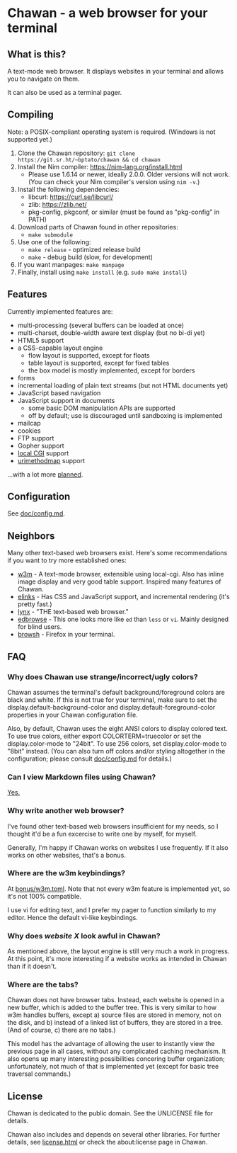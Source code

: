 # Chawan - a web browser for your terminal

## What is this?

A text-mode web browser. It displays websites in your terminal and allows
you to navigate on them.

It can also be used as a terminal pager.

## Compiling

Note: a POSIX-compliant operating system is required. (Windows is not
supported yet.)

1. Clone the Chawan repository:
   `git clone https://git.sr.ht/~bptato/chawan && cd chawan`
2. Install the Nim compiler: <https://nim-lang.org/install.html>
	* Please use 1.6.14 or newer, ideally 2.0.0. Older versions will
	  not work. (You can check your Nim compiler's version using `nim -v`.)
3. Install the following dependencies:
	* libcurl: <https://curl.se/libcurl/>
	* zlib: <https://zlib.net/>
	* pkg-config, pkgconf, or similar (must be found as "pkg-config"
	  in PATH)
4. Download parts of Chawan found in other repositories:
	* `make submodule`
5. Use one of the following:
	* `make release` - optimized release build
	* `make` - debug build (slow, for development)
6. If you want manpages: `make manpage`
7. Finally, install using `make install` (e.g. `sudo make install`)

## Features

Currently implemented features are:

* multi-processing (several buffers can be loaded at once)
* multi-charset, double-width aware text display (but no bi-di yet)
* HTML5 support
* a CSS-capable layout engine
	* flow layout is supported, except for floats
	* table layout is supported, except for fixed tables
	* the box model is mostly implemented, except for borders
* forms
* incremental loading of plain text streams (but not HTML documents yet)
* JavaScript based navigation
* JavaScript support in documents
	* some basic DOM manipulation APIs are supported
	* off by default; use is discouraged until sandboxing is
	  implemented
* mailcap
* cookies
* FTP support
* Gopher support
* [local CGI](doc/localcgi.md) support
* [urimethodmap](doc/urimethodmap.md) support

...with a lot more [planned](todo).

## Configuration

See [doc/config.md](doc/config.md).

## Neighbors

Many other text-based web browsers exist. Here's some recommendations if you
want to try more established ones:

* [w3m](https://github.com/tats/w3m) - A text-mode browser, extensible using
  local-cgi. Also has inline image display and very good table support.
  Inspired many features of Chawan.
* [elinks](https://github.com/rkd77/elinks) - Has CSS and JavaScript support,
  and incremental rendering (it's pretty fast.)
* [lynx](https://lynx.invisible-island.net/) - "THE text-based web browser."
* [edbrowse](http://edbrowse.org/) - This one looks more like `ed` than
  `less` or `vi`. Mainly designed for blind users.
* [browsh](https://www.brow.sh/) - Firefox in your terminal.

## FAQ

### Why does Chawan use strange/incorrect/ugly colors?

Chawan assumes the terminal's default background/foreground colors are
black and white. If this is not true for your terminal, make sure to set
the display.default-background-color and display.default-foreground-color
properties in your Chawan configuration file.

Also, by default, Chawan uses the eight ANSI colors to display colored
text. To use true colors, either export COLORTERM=truecolor or set the
display.color-mode to "24bit". To use 256 colors, set display.color-mode to
"8bit" instead. (You can also turn off colors and/or styling altogether in
the configuration; please consult [doc/config.md](doc/config.md) for details.)

### Can I view Markdown files using Chawan?

[Yes.](doc/mailcap.md)

### Why write another web browser?

I've found other text-based web browsers insufficient for my needs, so
I thought it'd be a fun excercise to write one by myself, for myself.

Generally, I'm happy if Chawan works on websites I use frequently. If it
also works on other websites, that's a bonus.

### Where are the w3m keybindings?

At [bonus/w3m.toml](bonus/w3m.toml). Note that not every w3m feature is
implemented yet, so it's not 100% compatible.

I use vi for editing text, and I prefer my pager to function similarly to
my editor. Hence the default vi-like keybindings.

### Why does *website X* look awful in Chawan?

As mentioned above, the layout engine is still very much a work in progress. At
this point, it's more interesting if a website works as intended in Chawan
than if it doesn't.

### Where are the tabs?

Chawan does not have browser tabs. Instead, each website is opened in a new
buffer, which is added to the buffer tree. This is very similar to how w3m
handles buffers, except a) source files are stored in memory, not on the disk,
and b) instead of a linked list of buffers, they are stored in a tree. (And
of course, c) there are no tabs.)

This model has the advantage of allowing the user to instantly view the
previous page in all cases, without any complicated caching mechanism. It
also opens up many interesting possibilities concering buffer organization;
unfortunately, not much of that is implemented yet (except for basic tree
traversal commands.)

## License

Chawan is dedicated to the public domain. See the UNLICENSE file for details.

Chawan also includes and depends on several other libraries. For further
details, see [license.html](res/license.html) or check the about:license
page in Chawan.
